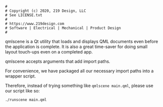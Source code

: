 ```
#
# Copyright (c) 2020, 219 Design, LLC
# See LICENSE.txt
#
# https://www.219design.com
# Software | Electrical | Mechanical | Product Design
#
```

qmlscene is a Qt utility that loads and displays QML documents even before the
application is complete. It is also a great time-saver for doing small layout
touch-ups even on a completed app.

qmlscene accepts arguments that add import paths.

For convenience, we have packaged all our necessary import paths into a wrapper
script.

Therefore, instead of trying something like `qmlscene main.qml`, please use our
script like so:

```
./runscene main.qml
```
